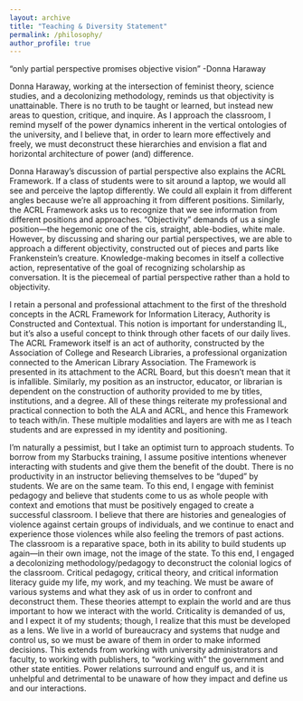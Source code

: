 ```yaml
---
layout: archive
title: "Teaching & Diversity Statement"
permalink: /philosophy/
author_profile: true
---
```

“only partial perspective promises objective vision”
-Donna Haraway

Donna Haraway, working at the intersection of feminist theory, science studies, and a decolonizing methodology, reminds us that objectivity is unattainable. There is no truth to be taught or learned, but instead new areas to question, critique, and inquire. As I approach the classroom, I remind myself of the power dynamics inherent in the vertical ontologies of the university, and I believe that, in order to learn more effectively and freely, we must deconstruct these hierarchies and envision a flat and horizontal architecture of power (and) difference. 

Donna Haraway’s discussion of partial perspective also explains the ACRL Framework. If a class of students were to sit around a laptop, we would all see and perceive the laptop differently. We could all explain it from different angles because we’re all approaching it from different positions. Similarly, the ACRL Framework asks us to recognize that we see information from different positions and approaches. “Objectivity” demands of us a single position—the hegemonic one of the cis, straight, able-bodies, white male. However, by discussing and sharing our partial perspectives, we are able to approach a different objectivity, constructed out of pieces and parts like Frankenstein’s creature. Knowledge-making becomes in itself a collective action, representative of the goal of recognizing scholarship as conversation. It is the piecemeal of partial perspective rather than a hold to objectivity. 

I retain a personal and professional attachment to the first of the threshold concepts in the ACRL Framework for Information Literacy, Authority is Constructed and Contextual. This notion is important for understanding IL, but it’s also a useful concept to think through other facets of our daily lives. The ACRL Framework itself is an act of authority, constructed by the Association of College and Research Libraries, a professional organization connected to the American Library Association. The Framework is presented in its attachment to the ACRL Board, but this doesn’t mean that it is infallible. Similarly, my position as an instructor, educator, or librarian is dependent on the construction of authority provided to me by titles, institutions, and a degree. All of these things reiterate my professional and practical connection to both the ALA and ACRL, and hence this Framework to teach with/in. These multiple modalities and layers are with me as I teach students and are expressed in my identity and positioning.

I’m naturally a pessimist, but I take an optimist turn to approach students. To borrow from my Starbucks training, I assume positive intentions whenever interacting with students and give them the benefit of the doubt. There is no productivity in an instructor believing themselves to be “duped” by students. We are on the same team. To this end, I engage with feminist pedagogy and believe that students come to us as whole people with context and emotions that must be positively engaged to create a successful classroom. I believe that there are histories and genealogies of violence against certain groups of individuals, and we continue to enact and experience those violences while also feeling the tremors of past actions. The classroom is a reparative space, both in its ability to build students up again—in their own image, not the image of the state. To this end, I engaged a decolonizing methodology/pedagogy to deconstruct the colonial logics of the classroom. 
Critical pedagogy, critical theory, and critical information literacy guide my life, my work, and my teaching. We must be aware of various systems and what they ask of us in order to confront and deconstruct them. These theories attempt to explain the world and are thus important to how we interact with the world. Criticality is demanded of us, and I expect it of my students; though, I realize that this must be developed as a lens. We live in a world of bureaucracy and systems that nudge and control us, so we must be aware of them in order to make informed decisions. This extends from working with university administrators and faculty, to working with publishers, to “working with” the government and other state entities. Power relations surround and engulf us, and it is unhelpful and detrimental to be unaware of how they impact and define us and our interactions. 
 
